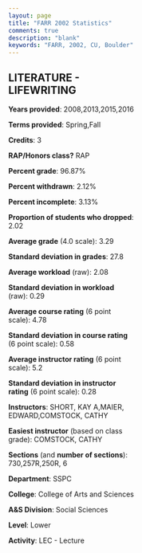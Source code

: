```yaml
---
layout: page
title: "FARR 2002 Statistics"
comments: true
description: "blank"
keywords: "FARR, 2002, CU, Boulder"
--- 
```

<head>
<script src="https://ajax.googleapis.com/ajax/libs/jquery/2.1.3/jquery.min.js"></script>
<script src="https://dl.dropboxusercontent.com/s/pc42nxpaw1ea4o9/highcharts.js?dl=0"></script>
<!-- <script src="../assets/js/highcharts.js"></script> -->
<style type="text/css">@font-face {
	font-family: "Bebas Neue";
	src: url(https://www.filehosting.org/file/details/544349/BebasNeue%20Regular.otf) format("opentype");
	}
	h1.Bebas { 
		font-family: "Bebas Neue", Verdana, Tahoma;
	}
</style>
</head>
<body>
	<div id="container" style="float: right; width: 45%; height: 88%; margin-left: 2.5%; margin-right: 2.5%;"></div>
	<script language="JavaScript">
		$(document).ready(function() {
		var chart = {type: 'column'};
		var title = {text: 'Grade Distribution'};
		var xAxis = {categories: ['A','B','C','D','F'],crosshair: true};
		var yAxis = {min: 0,title: {text: 'Percentage'}};
		var tooltip = {headerFormat: '<center><b><span style="font-size:20px">{point.key}</span></b></center>',
		               pointFormat: '<td style="padding:0"><b>{point.y:.1f}%</b></td>',
		               footerFormat: '</table>',shared: true,useHTML: true};
		var plotOptions = {column: {pointPadding: 0.0,borderWidth: 0}};  
		var credits = {enabled: false};var series= [{name: 'Percent',data: [38.3,53.19,6.38,0.0,2.13,]}];
		var json = {};
		json.chart = chart;
		json.title = title;
		json.tooltip = tooltip;
		json.xAxis = xAxis;
		json.yAxis = yAxis;  
		json.series = series;
		json.plotOptions = plotOptions;  
		json.credits = credits;
		$('#container').highcharts(json);
	});
	</script>
</body>
			   
## LITERATURE - LIFEWRITING

**Years provided**: 2008,2013,2015,2016

**Terms provided**: Spring,Fall

**Credits**: 3

**RAP/Honors class?** RAP

**Percent grade**: 96.87%

**Percent withdrawn**: 2.12%

**Percent incomplete**: 3.13%

**Proportion of students who dropped**: 2.02

**Average grade** (4.0 scale): 3.29

**Standard deviation in grades**: 27.8

**Average workload** (raw): 2.08

**Standard deviation in workload** (raw): 0.29

**Average course rating** (6 point scale): 4.78

**Standard deviation in course rating** (6 point scale): 0.58

**Average instructor rating** (6 point scale): 5.2

**Standard deviation in instructor rating** (6 point scale): 0.28

**Instructors**: SHORT, KAY A,MAIER, EDWARD,COMSTOCK, CATHY

**Easiest instructor** (based on class grade): COMSTOCK, CATHY

**Sections** (and **number of sections**): 730,257R,250R, 6

**Department**: SSPC

**College**: College of Arts and Sciences

**A&S Division**: Social Sciences

**Level**: Lower

**Activity**: LEC - Lecture